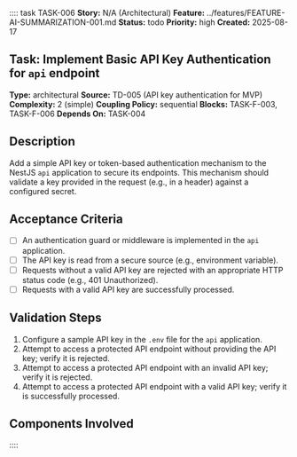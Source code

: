 :::: task TASK-006
**Story:** N/A (Architectural)
**Feature:** ../features/FEATURE-AI-SUMMARIZATION-001.md
**Status:** todo
**Priority:** high
**Created:** 2025-08-17

## Task: Implement Basic API Key Authentication for `api` endpoint

**Type:** architectural
**Source:** TD-005 (API key authentication for MVP)
**Complexity:** 2 (simple)
**Coupling Policy:** sequential
**Blocks:** TASK-F-003, TASK-F-006
**Depends On:** TASK-004

## Description
Add a simple API key or token-based authentication mechanism to the NestJS `api` application to secure its endpoints. This mechanism should validate a key provided in the request (e.g., in a header) against a configured secret.

## Acceptance Criteria
- [ ] An authentication guard or middleware is implemented in the `api` application.
- [ ] The API key is read from a secure source (e.g., environment variable).
- [ ] Requests without a valid API key are rejected with an appropriate HTTP status code (e.g., 401 Unauthorized).
- [ ] Requests with a valid API key are successfully processed.

## Validation Steps
1. Configure a sample API key in the `.env` file for the `api` application.
2. Attempt to access a protected API endpoint without providing the API key; verify it is rejected.
3. Attempt to access a protected API endpoint with an invalid API key; verify it is rejected.
4. Attempt to access a protected API endpoint with a valid API key; verify it is successfully processed.

## Components Involved
<!-- Add links to related component SPEC.md files -->
::::
